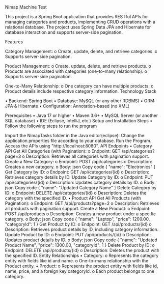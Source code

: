 Nimap Machine Test

This project is a Spring Boot application that provides RESTful APIs for managing categories and products, implementing CRUD operations with a relational database. The project uses Spring Data JPA and Hibernate for database interaction and supports server-side pagination.

Features

Category Management: o Create, update, delete, and retrieve categories. o Supports server-side pagination.

Product Management: o Create, update, delete, and retrieve products. o Products are associated with categories (one-to-many relationship). o Supports server-side pagination.

One-to-Many Relationship: o One category can have multiple products. o Product details include respective category information. Technology Stack

• Backend: Spring Boot • Database: MySQL (or any other RDBMS) • ORM: JPA & Hibernate • Configuration: Annotation-based (no XML)

Prerequisites • Java 17 or higher • Maven 3.6+ • MySQL Server (or another SQL database) • IDE (Eclipse, IntelliJ, etc.) Setup and Installation Steps • Follow the following steps to run the program

Import the NimapTasks folder in the Java editor(eclipse).
Change the application.properties file according to your database.
Run the Program.
Access the APIs using "http://localhost:8080". API Endpoints • Category API
Get All Categories (with Pagination): o Endpoint: GET /api/categories?page=3 o Description: Retrieves all categories with pagination support.
Create a New Category: o Endpoint: POST /api/categories o Description: Creates a new category. o Body: json Copy code { "name": "Electronics" }
Get Category by ID: o Endpoint: GET /api/categories/{id} o Description: Retrieves category details by ID.
Update Category by ID: o Endpoint: PUT /api/categories/{id} o Description: Updates category details by ID. o Body: json Copy code { "name": "Updated Category Name" }
Delete Category by ID: o Endpoint: DELETE /api/categories/{id} o Description: Deletes the category with the specified ID. • Product API
Get All Products (with Pagination): o Endpoint: GET /api/products?page=2 o Description: Retrieves all products with pagination support.
Create a New Product: o Endpoint: POST /api/products o Description: Creates a new product under a specific category. o Body: json Copy code { "name": "Laptop", "price": 1200.00, "categoryId": 1 }
Get Product by ID: o Endpoint: GET /api/products/{id} o Description: Retrieves product details by ID, including category information.
Update Product by ID: o Endpoint: PUT /api/products/{id} o Description: Updates product details by ID. o Body: json Copy code { "name": "Updated Product Name", "price": 1300.00, "categoryId": 1 }
Delete Product by ID: o Endpoint: DELETE /api/products/{id} o Description: Deletes the product with the specified ID. Entity Relationships
• Category: o Represents the category entity with fields like id and name. o One-to-many relationship with the Product entity. • Product: o Represents the product entity with fields like id, name, price, and a foreign key categoryId. o Each product belongs to one category.

